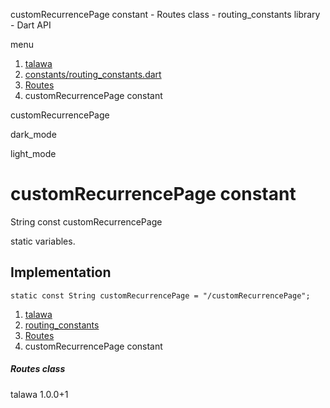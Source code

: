




customRecurrencePage constant - Routes class - routing\_constants library - Dart API







menu

1. [talawa](../../index.html)
2. [constants/routing\_constants.dart](../../constants_routing_constants/constants_routing_constants-library.html)
3. [Routes](../../constants_routing_constants/Routes-class.html)
4. customRecurrencePage constant

customRecurrencePage


dark\_mode

light\_mode




# customRecurrencePage constant


String
const customRecurrencePage

static variables.


## Implementation

```
static const String customRecurrencePage = "/customRecurrencePage";
```

 


1. [talawa](../../index.html)
2. [routing\_constants](../../constants_routing_constants/constants_routing_constants-library.html)
3. [Routes](../../constants_routing_constants/Routes-class.html)
4. customRecurrencePage constant

##### Routes class





talawa
1.0.0+1






